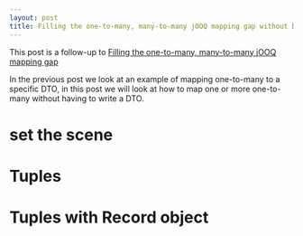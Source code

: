 ```yaml
---
layout: post
title: Filling the one-to-many, many-to-many jOOQ mapping gap without DTO
---
```


This post is a follow-up to [Filling the one-to-many, many-to-many jOOQ mapping gap](/blog/2017/02/27/jooq-one-to-many.html)

In the previous post we look at an example of mapping one-to-many to a specific DTO, in this post we will look
at how to map one or more one-to-many without having to write a DTO.
 
# set the scene

# Tuples

# Tuples with Record object
